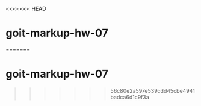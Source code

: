 <<<<<<< HEAD
# goit-markup-hw-07
=======
# goit-markup-hw-07
>>>>>>> 56c80e2a597e539cdd45cbe4941badca6d1c9f3a
